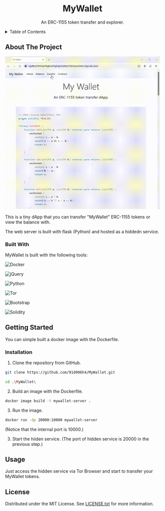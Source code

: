 <div align="center">
    <h1>MyWallet</h1>
    <p align="center">
        An ERC-1155 token transfer and explorer.
    </p>
</div>

<details>
    <summary>Table of Contents</summary>
    <ol>
        <li>
            <a href="#about-the-project">About The Project</a>
            <ul>
                <li><a href="#built-with">Built With</a></li>
            </ul>
        </li>
        <li>
            <a href="#getting-started">Getting Started</a>
            <ul>
                <li><a href="#installation">Installation</a></li>
            </ul>
        </li>
        <li><a href="#usage">Usage</a></li>
        <li><a href="#contributing">Contributing</a></li>
        <li><a href="#license">License</a></li>
    </ol>
</details>

## About The Project

![](https://github.com/mywallettoken/MyWallet/blob/main/asset/mywallet.gif)

This is a tiny dApp that you can transfer "MyWallet" ERC-1155 tokens or view the balance with.

The web server is built with flask (Python) and hosted as a hiddedn service.

### Built With

MyWallet is built with the following tools:

![Docker](https://img.shields.io/badge/docker-%230db7ed.svg?style=for-the-badge&logo=docker&logoColor=white)

![jQuery](https://img.shields.io/badge/jquery-%230769AD.svg?style=for-the-badge&logo=jquery&logoColor=white)

![Python](https://img.shields.io/badge/python-3670A0?style=for-the-badge&logo=python&logoColor=ffdd54)

![Tor](https://img.shields.io/badge/Tor-7D4698?style=for-the-badge&logo=Tor-Browser&logoColor=white)

![Bootstrap](https://img.shields.io/badge/bootstrap-%23563D7C.svg?style=for-the-badge&logo=bootstrap&logoColor=white)

![Solidity](https://img.shields.io/badge/Solidity-%23363636.svg?style=for-the-badge&logo=solidity&logoColor=white)



## Getting Started

You can simple built a docker image with the Dockerfile.

### Installation

1. Clone the repository from GitHub.
```sh
git clone https://github.com/91d906h4/MyWallet.git
```
```sh
cd .\MyWallet\
```

2. Build an image with the Dockerfile.
```sh
docker image build -t mywallet-server .
```

3. Run the image.
```sh
docker run -dp 20000:10000 mywallet-server
```
(Notice that the internal port is 10000.)

3. Start the hiiden service.
(The port of hidden service is 20000 in the previous step.)

## Usage

Just access the hidden service via Tor Browser and start to transfer your MyWallet tokens.

## License

Distributed under the MIT License. See [LICENSE.txt](https://github.com/mywallettoken/MyWallet/blob/master/LICENSE) for more information.
